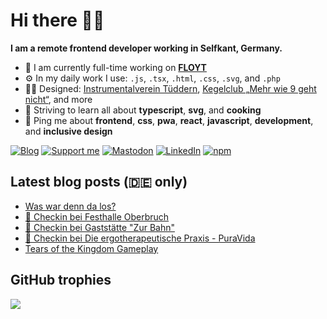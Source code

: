 # Hi there 👋🏼

**I am a remote frontend developer working in Selfkant, Germany.**

* 🏢 I am currently full-time working on **[FLOYT](https://www.floyt.com/)**
* ⚙️ In my daily work I use: `.js`, `.tsx`, `.html`, `.css`, `.svg`, and `.php`
* 💅🏼 Designed: [Instrumentalverein Tüddern](https://instrumentalverein-tueddern.de/), [Kegelclub „Mehr wie 9 geht nicht“](https://kegelclub-tüddern.de/), and more
* 🌱 Striving to learn all about **typescript**, **svg**, and **cooking**
* 💬 Ping me about **frontend**, **css**, **pwa**, **react**, **javascript**, **development**, and **inclusive design**

[![Blog](https://img.shields.io/badge/blog-c71585?style=for-the-badge&logo=wordpress&logoColor=white)](https://marcgoertz.de/)
[![Support me](https://img.shields.io/badge/Buy%20me%20a%20coffee-FF5E5B?style=for-the-badge&logo=ko-fi&logoColor=white)](https://ko-fi.com/mrcgrtz)
[![Mastodon](https://img.shields.io/badge/mastodon-6364FF?style=for-the-badge&logo=mastodon&logoColor=white)](https://mastodon.social/@mrcgrtz)
[![LinkedIn](https://img.shields.io/badge/linkedin-0A66C2?style=for-the-badge&logo=linkedin&logoColor=white)](https://www.linkedin.com/in/mrcgrtz/)
[![npm](https://img.shields.io/badge/npm-CB3837?style=for-the-badge&logo=npm&logoColor=white)](https://www.npmjs.com/~dreamseer)

## Latest blog posts (🇩🇪 only)

<!-- POST-LIST:START -->
- [Was war denn da los?](https://marcgoertz.de/2023/was-war-denn-da-los)
- [📍 Checkin bei Festhalle Oberbruch](https://marcgoertz.de/2023/4104)
- [📍 Checkin bei Gaststätte &quot;Zur Bahn&quot;](https://marcgoertz.de/2023/4101)
- [📍 Checkin bei Die ergotherapeutische Praxis - PuraVida](https://marcgoertz.de/2023/4097)
- [Tears of the Kingdom Gameplay](https://marcgoertz.de/2023/tears-of-the-kingdom-gameplay)
<!-- POST-LIST:END -->

## GitHub trophies

![](https://github-profile-trophy.vercel.app/?username=mrcgrtz&no-frame=true&theme=dracula&margin-w=4&margin-h=4)

